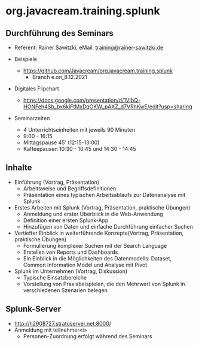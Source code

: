 # org.javacream.training.splunk

## Durchführung des Seminars

* Referent: Rainer Sawitzki, eMail: training@rainer-sawitzki.de

* Beispiele
  * https://github.com/Javacream/org.javacream.training.splunk
    *  Branch e.on_8.12.2021
    
* Digitales Flipchart
  * https://docs.google.com/presentation/d/1VlbQ-HONFeh4Sb_bx6kiFtMxDqOKW_pAXZ_d7VRhKwE/edit?usp=sharing

* Seminarzeiten
  * 4 Unterrichtseinheiten mit jeweils 90 Minuten
  * 9:00 - 16:15
  * Mittagspause 45’ (12:15-13:00)
  * Kaffeepausen 10:30 - 10:45 und 14:30 - 14:45
  
## Inhalte
* Einführung (Vortrag, Präsentation)
  * Arbeitsweise und Begriffsdefinitionen
  * Präsentation eines typischen Arbeitsablaufs zur Datenanalyse mit Splunk
* Erstes Arbeiten mit Splunk (Vortrag, Präsentation, praktische Übungen)
  * Anmeldung und erster Überblick in die Web-Anwendung
  * Definition einer ersten Splunk-App
  * Hinzufügen von Daten und einfache Durchführung einfacher Suchen
* Vertiefter Einblick in weiterführende Konzepte(Vortrag, Präsentation, praktische Übungen)
  * Formulierung komplexer Suchen mit der Search Language
  * Erstellen von Reports und Dashboards
  * Ein Einblick in die Möglichkeiten des Datenmodells: Dataset, Common Information Model und Analyse mit Pivot
* Splunk im Unternehmen (Vortrag, Diskussion)
  * Typische Einsatzbereiche
  * Vorstellung von Praxisbeispielen, die den Mehrwert von Splunk in verschiedenen Szenarien belegen

## Splunk-Server

* http://h2908727.stratoserver.net:8000/
* Anmeldung mit teilnehmer\<i\>
  * Personen-Zuordnung erfolgt während des Seminars 
